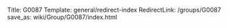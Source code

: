 Title: G0087
Template: general/redirect-index
RedirectLink: /groups/G0087
save_as: wiki/Group/G0087/index.html